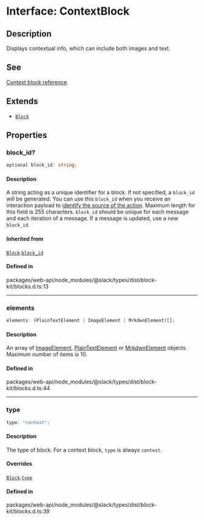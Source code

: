 # Interface: ContextBlock

## Description

Displays contextual info, which can include both images and text.

## See

[Context block reference](https://api.slack.com/reference/block-kit/blocks#context).

## Extends

- [`Block`](Block.md)

## Properties

### block\_id?

```ts
optional block_id: string;
```

#### Description

A string acting as a unique identifier for a block. If not specified, a `block_id` will be generated.
You can use this `block_id` when you receive an interaction payload to
[identify the source of the action](https://api.slack.com/interactivity/handling#payloads).
Maximum length for this field is 255 characters. `block_id` should be unique for each message and each iteration of
a message. If a message is updated, use a new `block_id`.

#### Inherited from

[`Block`](Block.md).[`block_id`](Block.md#block_id)

#### Defined in

packages/web-api/node\_modules/@slack/types/dist/block-kit/blocks.d.ts:13

***

### elements

```ts
elements: (PlainTextElement | ImageElement | MrkdwnElement)[];
```

#### Description

An array of [ImageElement](../type-aliases/ImageElement.md), [PlainTextElement](PlainTextElement.md) or [MrkdwnElement](MrkdwnElement.md) objects.
Maximum number of items is 10.

#### Defined in

packages/web-api/node\_modules/@slack/types/dist/block-kit/blocks.d.ts:44

***

### type

```ts
type: "context";
```

#### Description

The type of block. For a context block, `type` is always `context`.

#### Overrides

[`Block`](Block.md).[`type`](Block.md#type)

#### Defined in

packages/web-api/node\_modules/@slack/types/dist/block-kit/blocks.d.ts:39
